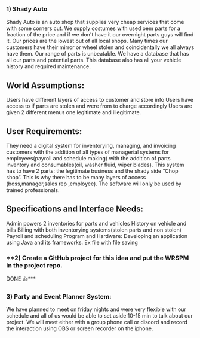 ### **1) Shady Auto**
Shady Auto is an auto shop that supplies very cheap services that come with some corners cut. We supply costumes with used oem parts for a fraction of the price and if we don't have it our overnight parts guys will find it. Our prices are the lowest out of all local shops. Many times our customers have their mirror or wheel stolen and coincidentally we all always have them. Our range of parts is unbeatable. We have a database that has all our parts and potential parts. This database also has all your vehicle history and required maintenance.


## **World Assumptions:**
Users have different layers of access to customer and store info
Users have access to if parts are stolen and were from to charge accordingly 
Users are given 2 different menus one legitimate and illegitimate.

## **User Requirements:**
They need a digital system for inventorying, managing, and invoicing customers with the addition of all types of managerial systems for employees(payroll and schedule making) with the addition of parts inventory and consumables(oil, washer fluid, wiper blades). This system has to have 2 parts: the legitimate business and the shady side “Chop shop”. This is why there has to be many layers of access (boss,manager,sales rep ,employee). The software will only be used by trained professionals.


## **Specifications and Interface Needs:**
Admin powers 
2 inventories for parts and vehicles 
History on vehicle and bills
Billing with both inventorying systems(stolen parts and non stolen)
Payroll and scheduling 
Program and Hardware:
Developing an application using Java and its frameworks.
Ex file with file saving


### **2) Create a GitHub project for this idea and put the WRSPM in the project repo.
 DONE 👍***

### 3) Party and Event Planner System:
We have planned to meet on friday nights and were very flexible with our schedule and all of us would be able to set aside 10-15 min to talk about our project. We will meet either with a group phone call or discord and record the interaction using OBS or screen recorder on the iphone. 
